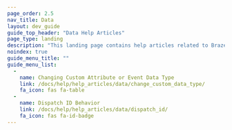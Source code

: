 ```yaml
---
page_order: 2.5
nav_title: Data
layout: dev_guide
guide_top_header: "Data Help Articles"
page_type: landing
description: "This landing page contains help articles related to Braze data."
noindex: true
guide_menu_title: ""
guide_menu_list:
  - 
    name: Changing Custom Attribute or Event Data Type
    link: /docs/help/help_articles/data/change_custom_data_type/
    fa_icon: fas fa-table
  - 
    name: Dispatch ID Behavior
    link: /docs/help/help_articles/data/dispatch_id/
    fa_icon: fas fa-id-badge
---
```


